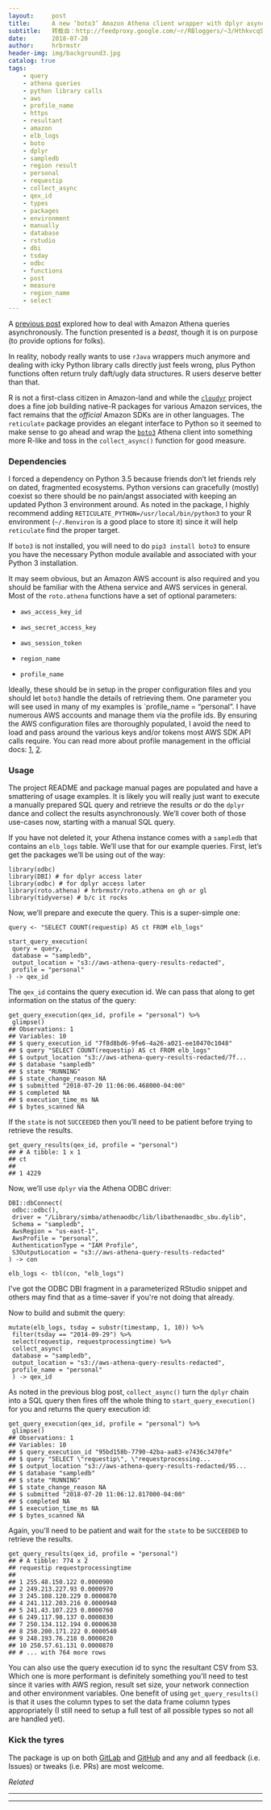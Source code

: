 ```yaml
---
layout:     post
title:      A new ‘boto3’ Amazon Athena client wrapper with dplyr async query support
subtitle:   转载自：http://feedproxy.google.com/~r/RBloggers/~3/HthkvcqSsmA/
date:       2018-07-20
author:     hrbrmstr
header-img: img/background3.jpg
catalog: true
tags:
    - query
    - athena queries
    - python library calls
    - aws
    - profile_name
    - https
    - resultant
    - amazon
    - elb_logs
    - boto
    - dplyr
    - sampledb
    - region result
    - personal
    - requestip
    - collect_async
    - qex_id
    - types
    - packages
    - environment
    - manually
    - database
    - rstudio
    - dbi
    - tsday
    - odbc
    - functions
    - post
    - measure
    - region_name
    - select
---
```






A [previous post](https://rud.is/b/2018/07/14/alleviating-aws-athena-aggravation-with-asynchronous-assistance) explored how to deal with Amazon Athena queries asynchronously. The function presented is a *beast*, though it is on purpose (to provide options for folks).

In reality, nobody really wants to use `rJava` wrappers much anymore and dealing with icky Python library calls directly just feels wrong, plus Python functions often return truly daft/ugly data structures. R users deserve better than that.

R is not a first-class citizen in Amazon-land and while the [`cloudyr`](https://github.com/cloudyr) project does a fine job building native-R packages for various Amazon services, the fact remains that the *official* Amazon SDKs are in other languages. The `reticulate` package provides an elegant interface to Python so it seemed to make sense to go ahead and wrap the [`boto3`](https://boto3.readthedocs.io/en/latest/reference/services/athena.html) Athena client into something more R-like and toss in the `collect_async()` function for good measure.

### Dependencies

I forced a dependency on Python 3.5 because friends don’t let friends rely on dated, fragmented ecosystems. Python versions can gracefully (mostly) coexist so there should be no pain/angst associated with keeping an updated Python 3 environment around. As noted in the package, I highly recommend adding `RETICULATE_PYTHON=/usr/local/bin/python3` to your R environment (`~/.Renviron` is a good place to store it) since it will help `reticulate` find the proper target.

If `boto3` is not installed, you will need to do `pip3 install boto3` to ensure you have the necessary Python module available and associated with your Python 3 installation.

It may seem obvious, but an Amazon AWS account is also required and you should be familiar with the Athena service and AWS services in general. Most of the `roto.athena` functions have a set of optional parameters:

- `aws_access_key_id`

- `aws_secret_access_key`

- `aws_session_token`

- `region_name`

- `profile_name`


Ideally, these should be in setup in the proper configuration files and you should let `boto3` handle the details of retrieving them. One parameter you will see used in many of my examples is `profile_name = “personal”. I have numerous AWS accounts and manage them via the profile ids. By ensuring the AWS configuration files are thoroughly populated, I avoid the need to load and pass around the various keys and/or tokens most AWS SDK API calls require. You can read more about profile management in the official docs: [1](https://docs.aws.amazon.com/cli/latest/userguide/cli-config-files.html), [2](https://docs.aws.amazon.com/cli/latest/topic/config-vars.html).

### Usage

The project README and package manual pages are populated and have a smattering of usage examples. It is likely you will really just want to execute a manually prepared SQL query and retrieve the results *or* do the `dplyr` dance and collect the results asynchronously. We’ll cover both of those use-cases now, starting with a manual SQL query.

If you have not deleted it, your Athena instance comes with a `sampledb` that contains an `elb_logs` table. We’ll use that for our example queries. First, let’s get the packages we’ll be using out of the way:

```
library(odbc)
library(DBI) # for dplyr access later
library(odbc) # for dplyr access later
library(roto.athena) # hrbrmstr/roto.athena on gh or gl
library(tidyverse) # b/c it rocks
```

Now, we’ll prepare and execute the query. This is a super-simple one:

```
query <- "SELECT COUNT(requestip) AS ct FROM elb_logs"

start_query_execution(
 query = query,
 database = "sampledb",
 output_location = "s3://aws-athena-query-results-redacted",
 profile = "personal"
) -> qex_id
```

The `qex_id` contains the query execution id. We can pass that along to get information on the status of the query:

```
get_query_execution(qex_id, profile = "personal") %>%
 glimpse()
## Observations: 1
## Variables: 10
## $ query_execution_id "7f8d8bd6-9fe6-4a26-a021-ee10470c1048"
## $ query "SELECT COUNT(requestip) AS ct FROM elb_logs"
## $ output_location "s3://aws-athena-query-results-redacted/7f...
## $ database "sampledb"
## $ state "RUNNING"
## $ state_change_reason NA
## $ submitted "2018-07-20 11:06:06.468000-04:00"
## $ completed NA
## $ execution_time_ms NA
## $ bytes_scanned NA
```

If the `state` is not `SUCCEEDED` then you’ll need to be patient before trying to retrieve the results.

```
get_query_results(qex_id, profile = "personal")
## # A tibble: 1 x 1
## ct 
## 
## 1 4229
```

Now, we’ll use `dplyr` via the Athena ODBC driver:

```
DBI::dbConnect(
 odbc::odbc(),
 driver = "/Library/simba/athenaodbc/lib/libathenaodbc_sbu.dylib",
 Schema = "sampledb",
 AwsRegion = "us-east-1",
 AwsProfile = "personal",
 AuthenticationType = "IAM Profile",
 S3OutputLocation = "s3://aws-athena-query-results-redacted"
) -> con

elb_logs <- tbl(con, "elb_logs")
```

I've got the ODBC DBI fragment in a parameterized RStudio snippet and others may find that as a time-saver if you're not doing that already.

Now to build and submit the query:

```
mutate(elb_logs, tsday = substr(timestamp, 1, 10)) %>%
 filter(tsday == "2014-09-29") %>%
 select(requestip, requestprocessingtime) %>%
 collect_async(
 database = "sampledb",
 output_location = "s3://aws-athena-query-results-redacted",
 profile_name = "personal"
 ) -> qex_id
```

As noted in the previous blog post, `collect_async()` turn the `dplyr` chain into a SQL query then fires off the whole thing to `start_query_execution()` for you and returns the query execution id:

```
get_query_execution(qex_id, profile = "personal") %>%
 glimpse()
## Observations: 1
## Variables: 10
## $ query_execution_id "95bd158b-7790-42ba-aa83-e7436c3470fe"
## $ query "SELECT \"requestip\", \"requestprocessing...
## $ output_location "s3://aws-athena-query-results-redacted/95...
## $ database "sampledb"
## $ state "RUNNING"
## $ state_change_reason NA
## $ submitted "2018-07-20 11:06:12.817000-04:00"
## $ completed NA
## $ execution_time_ms NA
## $ bytes_scanned NA
```

Again, you'll need to be patient and wait for the `state` to be `SUCCEEDED` to retrieve the results.

```
get_query_results(qex_id, profile = "personal")
## # A tibble: 774 x 2
## requestip requestprocessingtime
## 
## 1 255.48.150.122 0.0000900
## 2 249.213.227.93 0.0000970
## 3 245.108.120.229 0.0000870
## 4 241.112.203.216 0.0000940
## 5 241.43.107.223 0.0000760
## 6 249.117.98.137 0.0000830
## 7 250.134.112.194 0.0000630
## 8 250.200.171.222 0.0000540
## 9 248.193.76.218 0.0000820
## 10 250.57.61.131 0.0000870
## # ... with 764 more rows
```

You can also use the query execution id to sync the resultant CSV from S3. Which one is more performant is definitely something you'll need to test since it varies with AWS region, result set size, your network connection and other environment variables. One benefit of using `get_query_results()` is that it uses the column types to set the data frame column types appropriately (I still need to setup a full test of all possible types so not all are handled yet).

### Kick the tyres

The package is up on both [GitLab](https://gitlab.com/hrbrmstr/roto.athena) and [GitHub](https://github.com/hrbrmstr/roto.athena) and any and all feedback (i.e. Issues) or tweaks (i.e. PRs) are most welcome.


*Related*







---


---

